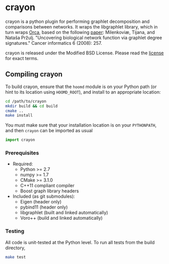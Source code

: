 # crayon

crayon is a python plugin for performing graphlet decomposition and comparisons between networks.
It wraps the libgraphlet library, which in turn wraps [Orca](http://www.biolab.si/supp/orca/orca.html),
based on the following [paper](https://www.ncbi.nlm.nih.gov/pmc/articles/PMC2623288/):
Milenkoviæ, Tijana, and Nataša Pržulj. "Uncovering biological network function via graphlet degree signatures."
Cancer informatics 6 (2008): 257.

crayon is released under the Modified BSD License. Please read the [license](LICENSE.md) for exact terms.

## Compiling crayon

To build crayon, ensure that the `hoomd` module is on your Python path
(or hint to its location using `HOOMD_ROOT`), and install to an appropriate location:

```bash
cd /path/to/crayon
mkdir build && cd build
cmake ..
make install
```

You must make sure that your installation location is on your `PYTHONPATH`, and then `crayon` can
be imported as usual

```python
import crayon
```

### Prerequisites

 * Required:
     * Python >= 2.7
     * numpy >= 1.7
     * CMake >= 3.1.0
     * C++11 compliant compiler
     * Boost graph library headers
 * Included (as git submodules):
     * Eigen (header only)
     * pybind11 (header only)
     * libgraphlet (built and linked automatically)
     * Voro++ (build and linked automatically)

### Testing

All code is unit-tested at the Python level. To run all tests from the build directory,

```bash
make test
```